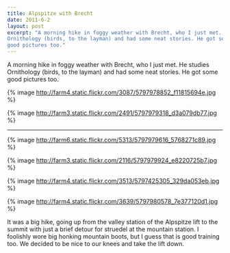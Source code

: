```yaml
---
title: Alpspitze with Brecht
date: 2011-6-2
layout: post
excerpt: "A morning hike in foggy weather with Brecht, who I just met. He studies
Ornithology (birds, to the layman) and had some neat stories. He got some
good pictures too."
---
```


A morning hike in foggy weather with Brecht, who I just met. He studies
Ornithology (birds, to the layman) and had some neat stories. He got some
good pictures too.
  
  
{% image http://farm4.static.flickr.com/3087/5797978852_f11815694e.jpg %}
  
{% image http://farm3.static.flickr.com/2491/5797979318_d3a079db77.jpg %}

---
  
{% image http://farm6.static.flickr.com/5313/5797979616_5768271c89.jpg %}
  
{% image http://farm3.static.flickr.com/2116/5797979924_e8220725b7.jpg %}
  
{% image http://farm4.static.flickr.com/3513/5797425305_329da053eb.jpg %}
  
{% image http://farm4.static.flickr.com/3639/5797980578_7e377120d1.jpg %}
  
  
It was a big hike, going up from the valley station of the Alpspitze lift
to the summit with just a brief detour for struedel at the mountain station.
I foolishly wore big honking mountain boots, but I guess that is good training
too. We decided to be nice to our knees and take the lift down.
